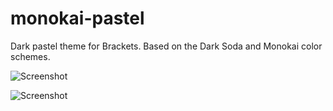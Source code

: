 # monokai-pastel
Dark pastel theme for Brackets. Based on the Dark Soda and Monokai color schemes.

![Screenshot](screenshot01.png")

![Screenshot](screenshot02.png")
